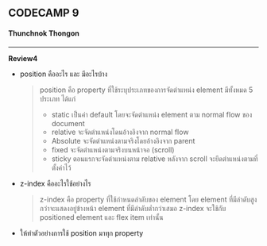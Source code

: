 ## CODECAMP 9

#### Thunchnok Thongon

---

**Review4**
- position คืออะไร และ มีอะไรบ้าง
    > position คือ property ที่ใช้ระบุประเภทของการจัดตำแหน่ง element มีทั้งหมด 5 ประเภท ได้แก่
    >- static เป็นค่า default โดยจะจัดตำแหน่ง element ตาม normal flow ของ document
    >- relative จะจัดตำแหน่งโดนอ้างอิงจาก normal flow
    >- Absolute จะจัดตำแหน่งตามจริงโดยอ้างอิงจาก parent
    >- fixed จะจัดตำแหน่งตามจริงบนหน้าจอ (scroll)
    >- sticky ตอนแรกจะจัดตำแหน่งตาม relative หลังจาก scroll จะยึดตำแหน่งตามที่ตั้งค่าไว้

- z-index คืออะไรใช้อย่างไร
    > z-index คือ property ที่ใช้กำหนดลำดับของ element โดย element ที่มีลำดับสูงกว่าจะแสดงอยู่ข้างหน้า element ที่มีลำดับต่ำกว่าเสมอ z-index จะใช้กับ positioned element และ flex item เท่านั้น
- ให้ทำตัวอย่างการใช้ position มาทุก property
